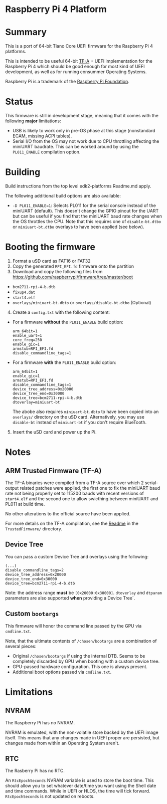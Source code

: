 Raspberry Pi 4 Platform
=======================

# Summary

This is a port of 64-bit Tiano Core UEFI firmware for the Raspberry Pi 4 platforms.

This is intended to be useful 64-bit [TF-A](https://www.trustedfirmware.org/) +
UEFI implementation for the Raspberry Pi 4 which should be good enough for most
kind of UEFI development, as well as for running consummer Operating Systems.

Raspberry Pi is a trademark of the [Raspberry Pi Foundation](https://www.raspberrypi.org).

# Status

This firmware is still in development stage, meaning that it comes with the
following __major__ limitations:

- USB is likely to work only in pre-OS phase at this stage (nonstandard ECAM,
  missing ACPI tables).
- Serial I/O from the OS may not work due to CPU throttling affecting the
  miniUART baudrate. This can be worked around by using the `PL011_ENABLE`
  compilation option.

# Building

Build instructions from the top level edk2-platforms Readme.md apply.

The following additional build options are also available:
- `-D PL011_ENABLE=1`: Selects PL011 for the serial console instead of the
  miniUART (default). This doesn't change the GPIO pinout for the UART but
  can be useful if you find that the miniUART baud rate changes when the
  OS throttles the CPU. Note that this requires one of `disable-bt.dtbo` or
  `miniuart-bt.dtbo` overlays to have been applied (see below).

# Booting the firmware

1. Format a uSD card as FAT16 or FAT32
2. Copy the generated `RPI_EFI.fd` firmware onto the partition
3. Download and copy the following files from https://github.com/raspberrypi/firmware/tree/master/boot
  - `bcm2711-rpi-4-b.dtb`
  - `fixup4.dat`
  - `start4.elf`
  - `overlays/miniuart-bt.dbto` or `overlays/disable-bt.dtbo` (Optional)
4. Create a `config.txt` with the following content:
  - For a firmware **without** the `PL011_ENABLE` build option:
    ```
    arm_64bit=1
    enable_uart=1
    core_freq=250
    enable_gic=1
    armstub=RPI_EFI.fd
    disable_commandline_tags=1
    ```
  - For a firmware **with** the `PL011_ENABLE` build option:
    ```
    arm_64bit=1
    enable_gic=1
    armstub=RPI_EFI.fd
    disable_commandline_tags=1
    device_tree_address=0x20000
    device_tree_end=0x30000
    device_tree=bcm2711-rpi-4-b.dtb
    dtoverlay=miniuart-bt
    ```
    The abobe also requires `miniuart-bt.dbto` to have been copied into an `overlays/`
    directory on the uSD card. Alternatively, you may use `disable-bt` instead of
    `miniuart-bt` if you don't require BlueTooth.
5. Insert the uSD card and power up the Pi.

# Notes

## ARM Trusted Firmware (TF-A)

The TF-A binaries were compiled from a TF-A source over which 2 serial-output related
patches were applied, the first one to fix the miniUART baud rate not being properly
set to 115200 bauds with recent versions of `start4.elf` and the second one to allow
swicthing between miniUART and PL011 at build time.

No other alterations to the official source have been applied.

For more details on the TF-A compilation, see the [Readme](./TrustedFirmware/Readme.md)
in the `TrustedFirmware/` directory.

## Device Tree

You can pass a custom Device Tree and overlays using the following:

```
(...)
disable_commandline_tags=2
device_tree_address=0x20000
device_tree_end=0x30000
device_tree=bcm2711-rpi-4-b.dtb
```

Note: the address range **must** be `[0x20000:0x30000]`.
`dtoverlay` and `dtparam` parameters are also supported **when** providing a Device Tree`.

## Custom `bootargs`

This firmware will honor the command line passed by the GPU via `cmdline.txt`.

Note, that the ultimate contents of `/chosen/bootargs` are a combination of several pieces:
- Original `/chosen/bootargs` if using the internal DTB. Seems to be completely discarded by GPU when booting with a custom device tree.
- GPU-passed hardware configuration. This one is always present.
- Additional boot options passed via `cmdline.txt`.

# Limitations

## NVRAM

The Raspberry Pi has no NVRAM.

NVRAM is emulated, with the non-volatile store backed by the UEFI image itself. This
means that any changes made in UEFI proper are persisted, but changes made from within
an Operating System aren't.

## RTC

The Rasberry Pi has no RTC.

An `RtcEpochSeconds` NVRAM variable is used to store the boot time.
This should allow you to set whatever date/time you want using the Shell date and
time commands. While in UEFI or HLOS, the time will tick forward.
`RtcEpochSeconds` is not updated on reboots.
